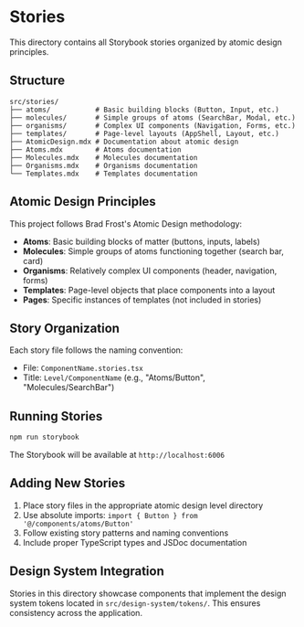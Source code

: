 # Stories

This directory contains all Storybook stories organized by atomic design principles.

## Structure

```
src/stories/
├── atoms/           # Basic building blocks (Button, Input, etc.)
├── molecules/       # Simple groups of atoms (SearchBar, Modal, etc.)
├── organisms/       # Complex UI components (Navigation, Forms, etc.)
├── templates/       # Page-level layouts (AppShell, Layout, etc.)
├── AtomicDesign.mdx # Documentation about atomic design
├── Atoms.mdx        # Atoms documentation
├── Molecules.mdx    # Molecules documentation
├── Organisms.mdx    # Organisms documentation
└── Templates.mdx    # Templates documentation
```

## Atomic Design Principles

This project follows Brad Frost's Atomic Design methodology:

- **Atoms**: Basic building blocks of matter (buttons, inputs, labels)
- **Molecules**: Simple groups of atoms functioning together (search bar, card)
- **Organisms**: Relatively complex UI components (header, navigation, forms)
- **Templates**: Page-level objects that place components into a layout
- **Pages**: Specific instances of templates (not included in stories)

## Story Organization

Each story file follows the naming convention:
- File: `ComponentName.stories.tsx`
- Title: `Level/ComponentName` (e.g., "Atoms/Button", "Molecules/SearchBar")

## Running Stories

```bash
npm run storybook
```

The Storybook will be available at `http://localhost:6006`

## Adding New Stories

1. Place story files in the appropriate atomic design level directory
2. Use absolute imports: `import { Button } from '@/components/atoms/Button'`
3. Follow existing story patterns and naming conventions
4. Include proper TypeScript types and JSDoc documentation

## Design System Integration

Stories in this directory showcase components that implement the design system tokens located in `src/design-system/tokens/`. This ensures consistency across the application.